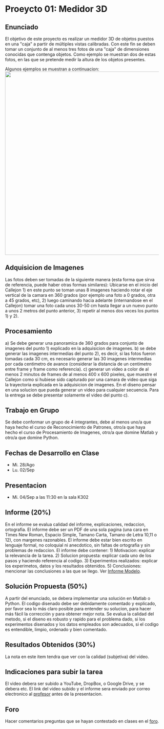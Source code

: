 # Proeycto 01: Medidor 3D

## Enunciado
El objetivo de este proyecto es realizar un medidor 3D de objetos puestos en una "caja" a partir de múltiples vistas calibradas. Con este fin se deben tomar un conjunto de al menos tres fotos de una "caja" de dimensiones conocidas que contenga objetos. Como ejemplo se muestran dos de estas fotos, en las que se pretende medir la altura de los objetos presentes.

Algunos ejemplos se muestran a continuacion:
<img src="https://github.com/domingomery/vision/blob/master/proyectos/Proyecto_01/cajas_dimension.png" width="600">


## Adquisicion de Imagenes
Las fotos deben ser tomadas de la siguiente manera (esta forma que sirva de referencia, puede haber otras formas similares): Ubicarse en el inicio del Callejon 1) en este punto se toman unas 8 imagenes haciendo rotar el eje vertical de la camara en 360 grados (por ejemplo una foto a 0 grados, otra a 45 grados, etc), 2) luego caminando hacia adelante (internandose en el Callejon) tomar una foto cada unos 30-50 cm hasta llegar a un nuevo punto a unos 2 metros del punto anterior, 3) repetir al menos dos veces los puntos 1) y 2). 

## Procesamiento
a) Se debe generar una panoramica de 360 grados para conjunto de imagenes del punto 1) explicado en la adquisicion de imagenes. b) se debe generar las imagenes intermedias del punto 2), es decir, si las fotos fueron tomadas cada 30 cm, es necesario generar las 30 imagenes intermedias por cada centimetro de avance (considerar la distancia de un centimetro entre frame y frame como referencia). c) generar un video a color de al menos 2 minutos de frames de al menos 400 x 600 pixeles, que muestre el Callejon como si hubiese sido capturado por una camara de video que siga la trayectoria explicada en la adquisicion de imagenes. En el diseno pensar en una solucion que pueda generar un video para cualquier secuencia. Para la entrega se debe presentar solamente el video del punto c). 

## Trabajo en Grupo
Se debe conformar un grupo de 4 integrantes, debe al menos uno/a que haya hecho el curso de Reconocimiento de Patrones, otro/a que haya hecho el curso de Procesamiento de Imagenes, otro/a que domine Matlab y otro/a que domine Python.

## Fechas de Desarrollo en Clase
- Mi. 28/Ago 
- Lu. 02/Sep

## Presentacion
- Mi. 04/Sep a las 11:30 en la sala K302 

## Informe (20%)
En el informe se evalua calidad del informe, explicaciones, redaccion, ortografia. El informe debe ser un PDF de una sola pagina (una cara en Times New Roman, Espacio Simple, Tamano Carta, Tamano de Letra 10,11 o 12), con margenes razonables. El informe debe estar bien escrito en lenguaje formal, no coloquial ni anecdotico, sin faltas de ortografia y sin problemas de redaccion. El informe debe contener: 1) Motivacion: explicar la relevancia de la tarea. 2) Solucion propuesta: explicar cada uno de los pasos y haciendo referencia al codigo. 3) Experimentos realizados: explicar los experimetos, datos y los resultados obtenidos. 5) Conclusiones: mencionar las conclusiones a las que se llego. Ver [Informe Modelo](https://github.com/domingomery/imagenes/blob/master/tareas/TareaModelo.pdf).

## Solución Propuesta (50%)
A partir del enunciado, se debera implementar una solución en Matlab o Python. El codigo disenado debe ser debidamente comentado y explicado, por favor sea lo más claro posible para entender su solucion, para hacer más fácil la corrección y para obtener mejor nota. Se evalua la calidad del metodo, si el diseno es robusto y rapido para el problema dado, si los experimentos disenados y los datos empleados son adecuados, si el codigo es entendible, limpio, ordenado y bien comentado.

## Resultados Obtenidos (30%)
La nota en este item tendra que ver con la calidad (subjetiva) del video.

## Indicaciones para subir la tarea
 El video debera ser subido a YouTube, DropBox, o Google Drive, y se debera etc. El link del video subido y el informe sera enviado por correo electronico al [profesor](mailto:domingo.mery@uc.cl) antes de la presentacion.  

## Foro
Hacer comentarios preguntas que se hayan contestado en clases en el [foro](https://github.com/domingomery/vision/issues/1).
